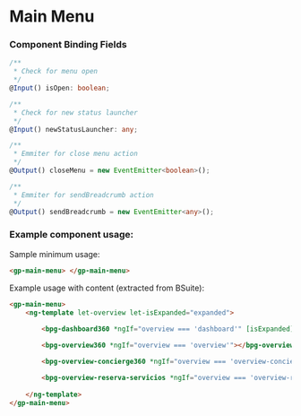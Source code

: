 # Main Menu

### Component Binding Fields

  ```typescript
  /**
   * Check for menu open
   */
  @Input() isOpen: boolean;
  ```

  ```typescript
  /**
   * Check for new status launcher
   */
  @Input() newStatusLauncher: any;
  ```

  ```typescript
  /**
   * Emmiter for close menu action
   */
  @Output() closeMenu = new EventEmitter<boolean>();
  ```

  ```typescript
  /**
   * Emmiter for sendBreadcrumb action
   */
  @Output() sendBreadcrumb = new EventEmitter<any>();
  ```

### Example component usage:

Sample minimum usage:

```html
<gp-main-menu> </gp-main-menu>
```

Example usage with content (extracted from BSuite):
```html
<gp-main-menu>
    <ng-template let-overview let-isExpanded="expanded">
        
        <bpg-dashboard360 *ngIf="overview === 'dashboard'" [isExpanded]="isExpanded"></bpg-dashboard360>

        <bpg-overview360 *ngIf="overview === 'overview'"></bpg-overview360>

        <bpg-overview-concierge360 *ngIf="overview === 'overview-concierge'"></bpg-overview-concierge360>

        <bpg-overview-reserva-servicios *ngIf="overview === 'overview-reserva-servicios'"></bpg-overview-reserva-servicios>
        
    </ng-template>
</gp-main-menu>
```

